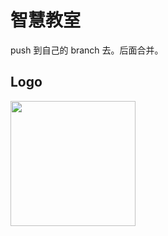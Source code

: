 # 智慧教室

push 到自己的 branch 去。后面合并。

## Logo

<img src="https://raw.githubusercontent.com/xpuintelligence/Intelligence_classroom/master/logo/logo-without-background.png" style="width:200px;">

